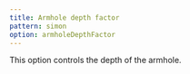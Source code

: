 ```yaml
---
title: Armhole depth factor
pattern: simon
option: armholeDepthFactor
---
```


This option controls the depth of the armhole.